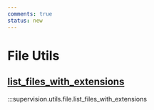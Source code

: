 ```yaml
---
comments: true
status: new
---
```


# File Utils

<div class="md-typeset">
    <h2><a href="#supervision.utils.file.list_files_with_extensions">list_files_with_extensions</a></h2>
</div>

:::supervision.utils.file.list_files_with_extensions
